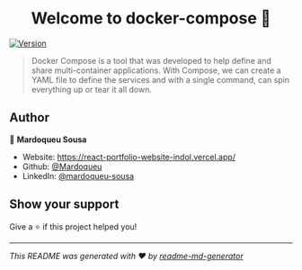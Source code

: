 <h1 align="center">Welcome to docker-compose 👋</h1>
<p>
  <a href="https://www.npmjs.com/package/docker-compose" target="_blank">
    <img alt="Version" src="https://img.shields.io/npm/v/docker-compose.svg">
  </a>
</p>

> Docker Compose is a tool that was developed to help define and share multi-container applications. With Compose, we can create a YAML file to define the services and with a single command, can spin everything up or tear it all down.

## Author

👤 **Mardoqueu Sousa**

* Website: https://react-portfolio-website-indol.vercel.app/
* Github: [@Mardoqueu](https://github.com/Mardoqueu)
* LinkedIn: [@mardoqueu-sousa](https://linkedin.com/in/mardoqueu-sousa)

## Show your support

Give a ⭐️ if this project helped you!

***
_This README was generated with ❤️ by [readme-md-generator](https://github.com/kefranabg/readme-md-generator)_